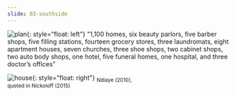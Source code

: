 ```yaml
---
slide: 03-southside
---
```

![plan](/assets/img/eastriverside.png){: style="float: left"}
"1,100 homes, six beauty parlors, five barber shops, five filling stations, fourteen grocery stores, three laundromats, eight apartment houses, seven churches, three shoe shops, two cabinet shops, two auto body shops, one hotel, five funeral homes, one hospital, and three doctor’s offices”

![house](/assets/img/B62.png){: style="float: right"}
<sub>Ndiaye (2010),<br/>quoted in Nickoloff (2015)</sub>
